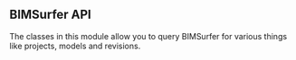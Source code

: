 BIMSurfer API
-------------

The classes in this module allow you to query BIMSurfer for various things like
projects, models and revisions. 